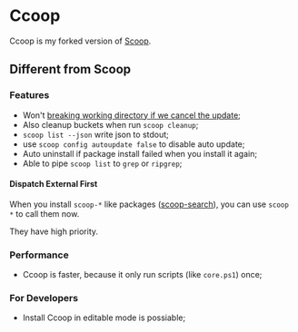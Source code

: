 # Ccoop

Ccoop is my forked version of [Scoop](https://github.com/lukesampson/scoop).

## Different from Scoop

### Features

- Won't [breaking working directory if we cancel the update](https://github.com/lukesampson/scoop/issues/4358);
- Also cleanup buckets when run `scoop cleanup`;
- `scoop list --json` write json to stdout;
- use `scoop config autoupdate false` to disable auto update;
- Auto uninstall if package install failed when you install it again;
- Able to pipe `scoop list` to `grep` or `ripgrep`;

#### Dispatch External First

When you install `scoop-*` like packages ([scoop-search](https://github.com/tokiedokie/scoop-search)),
you can use `scoop *` to call them now.

They have high priority.

### Performance

- Ccoop is faster, because it only run scripts (like `core.ps1`) once;

### For Developers

- Install Ccoop in editable mode is possiable;
